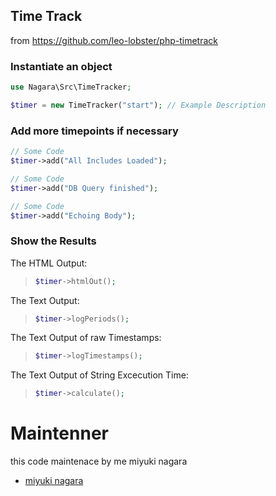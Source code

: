 ## Time Track

from https://github.com/leo-lobster/php-timetrack

### Instantiate an object

```php
use Nagara\Src\TimeTracker;

$timer = new TimeTracker("start"); // Example Description
```

### Add more timepoints if necessary

```php
// Some Code
$timer->add("All Includes Loaded");

// Some Code
$timer->add("DB Query finished");

// Some Code
$timer->add("Echoing Body");
```

### Show the Results

The HTML Output:

> ```php
> $timer->htmlOut();
> ```

The Text Output:

> ```php
> $timer->logPeriods();
> ```

The Text Output of raw Timestamps:

> ```php
> $timer->logTimestamps();
> ```

The Text Output of String Excecution Time:

> ```php
> $timer->calculate();
> ```

# Maintenner

this code maintenace by me miyuki nagara

- [miyuki nagara](https://github.com/naagaraa/)
